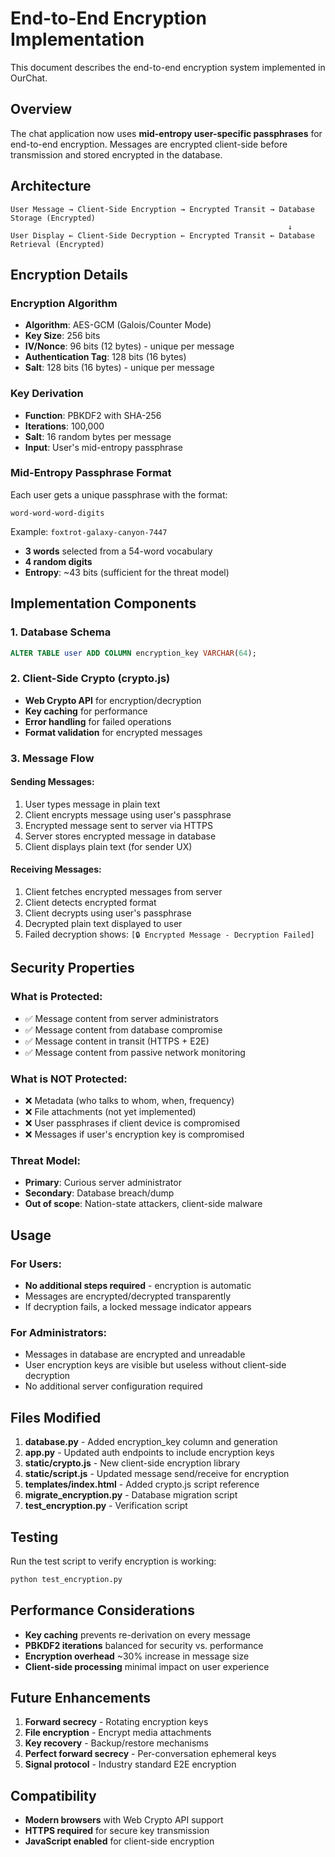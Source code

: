 # End-to-End Encryption Implementation

This document describes the end-to-end encryption system implemented in OurChat.

## Overview

The chat application now uses **mid-entropy user-specific passphrases** for end-to-end encryption. Messages are encrypted client-side before transmission and stored encrypted in the database.

## Architecture

```
User Message → Client-Side Encryption → Encrypted Transit → Database Storage (Encrypted)
                                                              ↓
User Display ← Client-Side Decryption ← Encrypted Transit ← Database Retrieval (Encrypted)
```

## Encryption Details

### Encryption Algorithm
- **Algorithm**: AES-GCM (Galois/Counter Mode)
- **Key Size**: 256 bits
- **IV/Nonce**: 96 bits (12 bytes) - unique per message
- **Authentication Tag**: 128 bits (16 bytes)
- **Salt**: 128 bits (16 bytes) - unique per message

### Key Derivation
- **Function**: PBKDF2 with SHA-256
- **Iterations**: 100,000
- **Salt**: 16 random bytes per message
- **Input**: User's mid-entropy passphrase

### Mid-Entropy Passphrase Format
Each user gets a unique passphrase with the format:
```
word-word-word-digits
```
Example: `foxtrot-galaxy-canyon-7447`

- **3 words** selected from a 54-word vocabulary
- **4 random digits**
- **Entropy**: ~43 bits (sufficient for the threat model)

## Implementation Components

### 1. Database Schema
```sql
ALTER TABLE user ADD COLUMN encryption_key VARCHAR(64);
```

### 2. Client-Side Crypto (crypto.js)
- **Web Crypto API** for encryption/decryption
- **Key caching** for performance
- **Error handling** for failed operations
- **Format validation** for encrypted messages

### 3. Message Flow

#### Sending Messages:
1. User types message in plain text
2. Client encrypts message using user's passphrase
3. Encrypted message sent to server via HTTPS
4. Server stores encrypted message in database
5. Client displays plain text (for sender UX)

#### Receiving Messages:
1. Client fetches encrypted messages from server
2. Client detects encrypted format
3. Client decrypts using user's passphrase
4. Decrypted plain text displayed to user
5. Failed decryption shows: `[🔒 Encrypted Message - Decryption Failed]`

## Security Properties

### What is Protected:
- ✅ Message content from server administrators
- ✅ Message content from database compromise
- ✅ Message content in transit (HTTPS + E2E)
- ✅ Message content from passive network monitoring

### What is NOT Protected:
- ❌ Metadata (who talks to whom, when, frequency)
- ❌ File attachments (not yet implemented)
- ❌ User passphrases if client device is compromised
- ❌ Messages if user's encryption key is compromised

### Threat Model:
- **Primary**: Curious server administrator
- **Secondary**: Database breach/dump
- **Out of scope**: Nation-state attackers, client-side malware

## Usage

### For Users:
- **No additional steps required** - encryption is automatic
- Messages are encrypted/decrypted transparently
- If decryption fails, a locked message indicator appears

### For Administrators:
- Messages in database are encrypted and unreadable
- User encryption keys are visible but useless without client-side decryption
- No additional server configuration required

## Files Modified

1. **database.py** - Added encryption_key column and generation
2. **app.py** - Updated auth endpoints to include encryption keys
3. **static/crypto.js** - New client-side encryption library
4. **static/script.js** - Updated message send/receive for encryption
5. **templates/index.html** - Added crypto.js script reference
6. **migrate_encryption.py** - Database migration script
7. **test_encryption.py** - Verification script

## Testing

Run the test script to verify encryption is working:
```bash
python test_encryption.py
```

## Performance Considerations

- **Key caching** prevents re-derivation on every message
- **PBKDF2 iterations** balanced for security vs. performance
- **Encryption overhead** ~30% increase in message size
- **Client-side processing** minimal impact on user experience

## Future Enhancements

1. **Forward secrecy** - Rotating encryption keys
2. **File encryption** - Encrypt media attachments
3. **Key recovery** - Backup/restore mechanisms  
4. **Perfect forward secrecy** - Per-conversation ephemeral keys
5. **Signal protocol** - Industry standard E2E encryption

## Compatibility

- **Modern browsers** with Web Crypto API support
- **HTTPS required** for secure key transmission
- **JavaScript enabled** for client-side encryption
